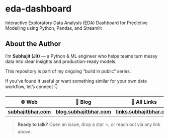 # eda-dashboard
Interactive Exploratory Data Analysis (EDA) Dashboard for Predictive Modelling using Python, Pandas, and Streamlit




## About the Author

I’m **Subhajit (Jit)** — a Python & ML engineer who helps teams turn messy data into clear insights and production-ready models.

This repository is part of my ongoing “build in public” series.  

If you’ve found it useful or want something similar for your own data workflow, let’s connect 👇

| 🌐 Web | 📝 Blog | 🔗 All Links | ☕ Buy Me a Coffee |
|--------|--------|--------------|-------------------|
| **[subhajitbhar.com](https://subhajitbhar.com)** | **[blog.subhajitbhar.com](https://blog.subhajitbhar.com)** | **[links.subhajitbhar.com](https://links.subhajitbhar.com)** | **[buymeacoffee.com/29jit](https://buymeacoffee.com/29jit)** |



> **Ready to talk?** Open an issue, drop a star ⭐, or reach out via any link above.

